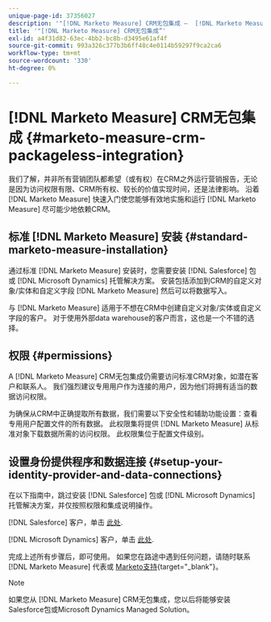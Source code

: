 ```yaml
---
unique-page-id: 37356027
description: '"[!DNL Marketo Measure] CRM无包集成 —  [!DNL Marketo Measure]  — 产品文档”'
title: '"[!DNL Marketo Measure] CRM无包集成”'
exl-id: a4f31d82-63ec-4bb2-bc8b-d3495e61af4f
source-git-commit: 993a326c377b3b6ff48c4e0114b59297f9ca2ca6
workflow-type: tm+mt
source-wordcount: '330'
ht-degree: 0%

---
```


# [!DNL Marketo Measure] CRM无包集成 {#marketo-measure-crm-packageless-integration}

我们了解，并非所有营销团队都希望（或有权）在CRM之外运行营销报告，无论是因为访问权限有限、CRM所有权、较长的价值实现时间，还是法律影响。 沿着 [!DNL Marketo Measure] 快速入门使您能够有效地实施和运行 [!DNL Marketo Measure] 尽可能少地依赖CRM。

## 标准 [!DNL Marketo Measure] 安装 {#standard-marketo-measure-installation}

通过标准 [!DNL Marketo Measure] 安装时，您需要安装 [!DNL Salesforce] 包或 [!DNL Microsoft Dynamics] 托管解决方案。 安装包括添加到CRM的自定义对象/实体和自定义字段 [!DNL Marketo Measure] 然后可以将数据写入。

与 [!DNL Marketo Measure] 适用于不想在CRM中创建自定义对象/实体或自定义字段的客户。 对于使用外部data warehouse的客户而言，这也是一个不错的选择。

## 权限 {#permissions}

A [!DNL Marketo Measure] CRM无包集成仍需要访问标准CRM对象，如潜在客户和联系人。 我们强烈建议专用用户作为连接的用户，因为他们将拥有适当的数据访问权限。

为确保从CRM中正确提取所有数据，我们需要以下安全性和辅助功能设置：查看专用用户配置文件的所有数据。 此权限集将提供 [!DNL Marketo Measure] 从标准对象下载数据所需的访问权限。 此权限集位于配置文件级别。

## 设置身份提供程序和数据连接 {#setup-your-identity-provider-and-data-connections}

在以下指南中，跳过安装 [!DNL Salesforce] 包或 [!DNL Microsoft Dynamics] 托管解决方案，并仅按照权限和集成说明操作。

[!DNL Salesforce] 客户，单击 [此处](/help/configuration-and-setup/marketo-measure-and-salesforce/marketo-measure-salesforce-package-installation-and-set-up.md).

[!DNL Microsoft Dynamics] 客户，单击 [此处](/help/marketo-measure-and-dynamics/getting-started-with-marketo-measure-and-dynamics/microsoft-dynamics-crm-installation-guide.md).

完成上述所有步骤后，即可使用。 如果您在路途中遇到任何问题，请随时联系 [!DNL Marketo Measure] 代表或 [Marketo支持](https://nation.marketo.com/t5/support/ct-p/Support){target=&quot;_blank&quot;}。

>[!NOTE]
>
>如果您从 [!DNL Marketo Measure] CRM无包集成，您以后将能够安装Salesforce包或Microsoft Dynamics Managed Solution。

